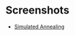# Screenshots
* [Simulated Annealing](https://github.com/arjunaugustine/fss16ASE/blob/master/code/4/screenshots/h4_sa.png)
